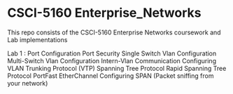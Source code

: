 # CSCI-5160 Enterprise_Networks
This repo consists of the CSCI-5160 Enterprise Networks coursework and Lab implementations

Lab 1 : Port Configuration
        Port Security
        Single Switch Vlan Configuration 
        Multi-Switch Vlan Configuration 
        Intern-Vlan Communication
        Configuring VLAN Trunking Protocol (VTP)
        Spanning Tree Protocol 
        Rapid Spanning Tree Protocol 
        PortFast
        EtherChannel 
        Configuring SPAN (Packet sniffing from your network)
        
